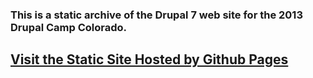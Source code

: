 ### This is a static archive of the Drupal 7 web site for the 2013 Drupal Camp Colorado.

## [Visit the Static Site Hosted by Github Pages](https://larsdesigns.github.io/2013.drupalcampcolorado.org)
